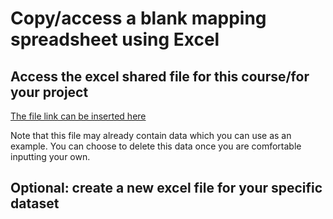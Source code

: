 # Copy/access a blank mapping spreadsheet using Excel

## Access the excel shared file for this course/for your project
[The file link can be inserted here](https://grinco-my.sharepoint.com/:x:/g/personal/phillipsn_grinnell_edu/EbHJStCykKVNqnfRxZSq9acBjsEHYyjm2MfiYuT2tPqkWQ?e=w10FLE)

Note that this file may already contain data which you can use as an example. You can choose to delete this data once you are comfortable inputting your own.

## Optional: create a new excel file for your specific dataset

